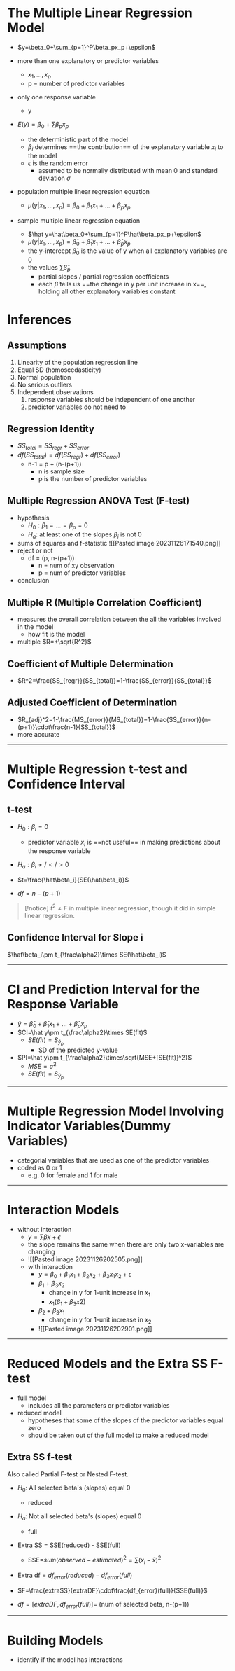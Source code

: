 # The Multiple Linear Regression Model

- $y=\beta_0+\sum_{p=1}^P\beta_px_p+\epsilon$
- more than one explanatory or predictor variables
	- $x_1,...,x_p$
	- p = number of predictor variables
- only one response variable
	- y
- $E(y)=\beta_0+\sum\beta_px_p$
	- the deterministic part of the model
	- $\beta_i$ determines ==the contribution== of the explanatory variable $x_i$ to the model
	- $\epsilon$ is the random error
		- assumed to be normally distributed with mean 0 and standard deviation $\sigma$
  
- population multiple linear regression equation
	- $\mu(y|x_1,...,x_p)=\beta_0+\beta_1x_1+...+\beta_px_p$
- sample multiple linear regression equation
	- $\hat y=\hat\beta_0+\sum_{p=1}^P\hat\beta_px_p+\epsilon$
	- $\hat\mu(y|x_1,...,x_p)=\hat\beta_0+\hat\beta_1x_1+...+\hat\beta_px_p$
	- the y-intercept $\hat\beta_0$ is the value of y when all explanatory variables are 0
	- the values $\sum\hat\beta_p$ 
		- partial slopes / partial regression coefficients
		- each $\hat\beta$ tells us ==the change in y per unit increase in x==, holding all other explanatory variables constant 

# Inferences

## Assumptions
1. Linearity of the population regression line
2. Equal SD (homoscedasticity)
3. Normal population
4. No serious outliers
5. Independent observations
	1. response variables should be independent of one another
	2. predictor variables do not need to

## Regression Identity
- $SS_{total}=SS_{regr}+SS_{error}$
- $df(SS_{total})=df(SS_{regr})+df(SS_{error})$
	- n-1 = p + (n-(p+1))
		- n is sample size
		- p is the number of predictor variables

## Multiple Regression ANOVA Test (F-test)

- hypothesis
	- $H_0: \beta_1=...=\beta_p=0$
	- $H_a:$ at least one of the slopes $\beta_i$ is not 0
- sums of squares and f-statistic
![[Pasted image 20231126171540.png]]
- reject or not
	- df = (p, n-(p+1))
		- n = num of xy observation
		- p = num of predictor variables
- conclusion

## Multiple R (Multiple Correlation Coefficient)

- measures the overall correlation between the all the variables involved in the model
	- how fit is the model
- multiple $R=+\sqrt{R^2}$

## Coefficient of Multiple Determination
- $R^2=\frac{SS_{regr}}{SS_{total}}=1-\frac{SS_{error}}{SS_{total}}$

## Adjusted Coefficient of Determination
- $R_{adj}^2=1-\frac{MS_{error}}{MS_{total}}=1-\frac{SS_{error}}{n-(p+1)}\cdot\frac{n-1}{SS_{total}}$
- more accurate

---
# Multiple Regression t-test and Confidence Interval

## t-test
- $H_0:\beta_i=0$
	- predictor variable $x_i$ is ==not useful== in making predictions about the response variable
- $H_a:\beta_i\not=/</>0$

- $t=\frac{\hat\beta_i}{SE(\hat\beta_i)}$
- $df=n-(p+1)$

>[!notice]
>$t^2\not=F$ in multiple linear regression, though it did in simple linear regression.

## Confidence Interval for Slope i
$\hat\beta_i\pm t_{\frac\alpha2}\times SE(\hat\beta_i)$

---
# CI and Prediction Interval for the Response Variable
- $\hat y=\hat\beta_0+\hat\beta_1x_1+...+\hat\beta_px_p$
- $CI=\hat y\pm t_{\frac\alpha2}\times SE(fit)$
	- $SE(fit)=S_{\hat y_p}$
		- SD of the predicted y-value
- $PI=\hat y\pm t_{\frac\alpha2}\times\sqrt{MSE+[SE(fit)]^2}$
	- $MSE=\hat \sigma^2$
	- $SE(fit)=S_{\hat y_p}$

---
# Multiple Regression Model Involving Indicator Variables(Dummy Variables)

- categorial variables that are used as one of the predictor variables
- coded as 0 or 1
	- e.g. 0 for female and 1 for male

---
# Interaction Models
- without interaction
	- $y=\sum\beta x+\epsilon$
	- the slope remains the same when there are only two x-variables are changing
	- ![[Pasted image 20231126202505.png]]
	- with interaction
		- $y=\beta_0+\beta_1x_1+\beta_2x_2+\beta_3x_1x_2+\epsilon$
		- $\beta_1+\beta_3x_2$
			- change in y for 1-unit increase in $x_1$
			- $x_1(\beta_1+\beta_3x2)$
		- $\beta_2+\beta_3x_1$
			- change in y for 1-unit increase in $x_2$
		- ![[Pasted image 20231126202901.png]]

---
# Reduced Models and the Extra SS F-test

- full model
	- includes all the parameters or predictor variables
- reduced model
	- hypotheses that some of the slopes of the predictor variables equal zero
	- should be taken out of the full model to make a reduced model

## Extra SS f-test
Also called Partial F-test or Nested F-test.

- $H_0:$ All selected beta's (slopes) equal 0
	- reduced
- $H_a:$ Not all selected beta's (slopes) equal 0
	- full

- Extra SS = SSE(reduced) - SSE(full)
	- SSE=$sum(observed-estimated)^2=\sum(x_i-\bar x)^2$
- Extra df = $df_{error}(reduced)-df_{error}(full)$
- $F=\frac{extraSS}{extraDF}\cdot\frac{df_{error}(full)}{SSE(full)}$

- $df=[extraDF,df_{error}(full)]$= (num of selected beta, n-(p+1))

---
# Building Models
- identify if the model has interactions